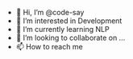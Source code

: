 - 👋 Hi, I’m @code-say
- 👀 I’m interested in Development
- 🌱 I’m currently learning NLP 
- 💞️ I’m looking to collaborate on ...
- 📫 How to reach me 

<!---
code-say/code-say is a ✨ special ✨ repository because its `README.md` (this file) appears on your GitHub profile.
You can click the Preview link to take a look at your changes.
--->
